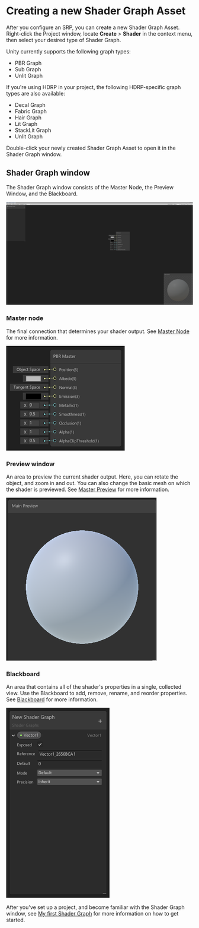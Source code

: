 # Creating a new Shader Graph Asset

After you configure an SRP, you can create a new Shader Graph Asset. Right-click the Project window, locate **Create** > **Shader** in the context menu, then select your desired type of Shader Graph. 

Unity currently supports the following graph types:
- PBR Graph
- Sub Graph
- Unlit Graph

If you're using HDRP in your project, the following HDRP-specific graph types are also available:
- Decal Graph
- Fabric Graph
- Hair Graph
- Lit Graph
- StackLit Graph
- Unlit Graph

Double-click your newly created Shader Graph Asset to open it in the Shader Graph window.

## Shader Graph window

The Shader Graph window consists of the Master Node, the Preview Window, and the Blackboard.

![](images/ShaderGraphWindow.png)

### Master node

The final connection that determines your shader output. See [Master Node](Master-Node) for more information.

![](images/MasterNode.png)

### Preview window

An area to preview the current shader output. Here, you can rotate the object, and zoom in and out. You can also change the basic mesh on which the shader is previewed. See [Master Preview](Master-Preview) for more information.

![img](images/MainPreview.png)

### Blackboard

An area that contains all of the shader's properties in a single, collected view. Use the Blackboard to add, remove, rename, and reorder properties. See [Blackboard](Blackboard) for more information.

![](images/Blackboard.png)

After you've set up a project, and become familiar with the Shader Graph window, see [My first Shader Graph](First-Shader-Graph) for more information on how to get started.


